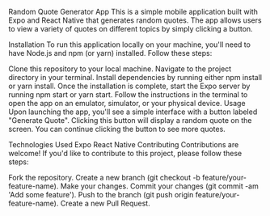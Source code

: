 Random Quote Generator App
This is a simple mobile application built with Expo and React Native that generates random quotes. The app allows users to view a variety of quotes on different topics by simply clicking a button.

Installation
To run this application locally on your machine, you'll need to have Node.js and npm (or yarn) installed. Follow these steps:

Clone this repository to your local machine.
Navigate to the project directory in your terminal.
Install dependencies by running either npm install or yarn install.
Once the installation is complete, start the Expo server by running npm start or yarn start.
Follow the instructions in the terminal to open the app on an emulator, simulator, or your physical device.
Usage
Upon launching the app, you'll see a simple interface with a button labeled "Generate Quote". Clicking this button will display a random quote on the screen. You can continue clicking the button to see more quotes.

Technologies Used
Expo
React Native
Contributing
Contributions are welcome! If you'd like to contribute to this project, please follow these steps:

Fork the repository.
Create a new branch (git checkout -b feature/your-feature-name).
Make your changes.
Commit your changes (git commit -am 'Add some feature').
Push to the branch (git push origin feature/your-feature-name).
Create a new Pull Request.
